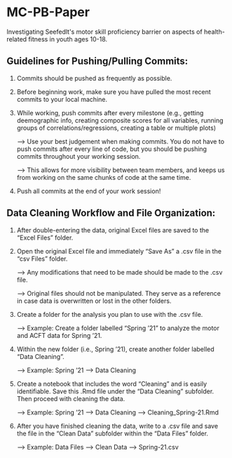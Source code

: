 # MC-PB-Paper
 
 Investigating Seefedlt's motor skill proficiency barrier on aspects of health-related fitness in youth ages 10-18.

## Guidelines for Pushing/Pulling Commits:

1. Commits should be pushed as frequently as possible. 

2. Before beginning work, make sure you have pulled the most recent commits to your local machine.

3. While working, push commits after every milestone (e.g., getting deemographic info, creating composite scores for all variables, running groups of correlations/regressions, creating a table or multiple plots)

	—> Use your best judgement when making commits. You do not have to push commits after every line of code, but you should be pushing commits throughout
	   your working session. 
	
	—> This allows for more visibility between team members, and keeps us from working on the same chunks of code at the same time.
	
4. Push all commits at the end of your work session!

## Data Cleaning Workflow and File Organization:

1. After double-entering the data, original Excel files are saved to the “Excel Files” folder.

2. Open the original Excel file and immediately “Save As” a .csv file in the “csv Files” folder.

   —> Any modifications that need to be made should be made to the .csv file. 
      
      —> Original files should not be manipulated. They serve as a reference in case data is overwritten or lost in the other folders.

3. Create a folder for the analysis	you plan to use with the .csv file.

  	—>  Example: Create a folder labelled “Spring ’21” to analyze the motor and ACFT data for Spring ’21. 

4. Within the new folder (i.e., Spring ’21), create another folder labelled “Data Cleaning”. 

 	 —> Example:  Spring ’21
			                  	—> Data Cleaning

5. Create a notebook that includes the word “Cleaning” and is easily identifiable. Save this .Rmd file under the “Data Cleaning” subfolder. Then proceed with cleaning the data. 

  	—> Example:  Spring ’21
			               	   —> Data Cleaning
					                     	   —> Cleaning_Spring-21.Rmd

6. After you have finished cleaning the data, write to a .csv file and save the file in the “Clean Data” subfolder
    within the “Data Files” folder.

	  —> Example: Data Files
				               —> Clean Data
					                       —>  Spring-21.csv
